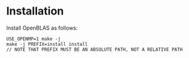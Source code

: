 # Installation

Install OpenBLAS as follows:
```
USE_OPENMP=1 make -j
make -j PREFIX=install install
// NOTE THAT PREFIX MUST BE AN ABSOLUTE PATH, NOT A RELATIVE PATH
```
